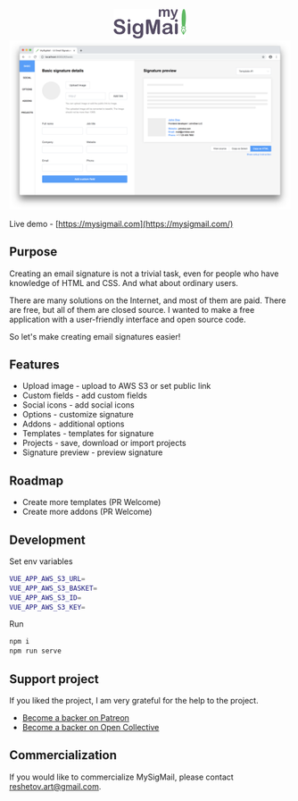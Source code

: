<p align="center">
  <img src="./logo.png" width="130px">
  <img src="./screenshot.png">
</p>

Live demo - [https://mysigmail.com](https://mysigmail.com/)

## Purpose

Creating an email signature is not a trivial task, even for people who have knowledge of HTML and CSS. And what about ordinary users.

There are many solutions on the Internet, and most of them are paid. There are free, but all of them are closed source. I wanted to make a free application with a user-friendly interface and open source code.

So let's make creating email signatures easier!

## Features

- Upload image - upload to AWS S3 or set public link
- Custom fields - add custom fields
- Social icons - add social icons
- Options - customize signature
- Addons - additional options
- Templates - templates for signature
- Projects - save, download or import projects
- Signature preview - preview signature

## Roadmap

- Create more templates (PR Welcome)
- Create more addons (PR Welcome)

## Development

Set env variables

```bash
VUE_APP_AWS_S3_URL=
VUE_APP_AWS_S3_BASKET=
VUE_APP_AWS_S3_ID=
VUE_APP_AWS_S3_KEY=
```
Run

```bash
npm i
npm run serve
```

## Support project

If you liked the project, I am very grateful for the help to the project.

- [Become a backer on Patreon](https://www.patreon.com/antonreshetov)
- [Become a backer on Open Collective](https://opencollective.com/mysigmail)

## Commercialization
If you would like to commercialize MySigMail, please contact reshetov.art@gmail.com.
